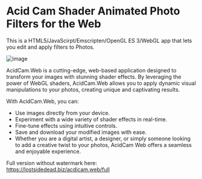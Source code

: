 # Acid Cam Shader Animated Photo Filters for the Web

This is a HTML5/JavaScirpt/Emscripten/OpenGL ES 3/WebGL app that lets you edit and apply filters to Photos.

![image](https://github.com/user-attachments/assets/65fcc60f-1642-42cb-93c3-ec45505de737)


AcidCam.Web is a cutting-edge, web-based application designed to transform your images with stunning shader effects. By leveraging the power of WebGL shaders, AcidCam.Web allows you to apply dynamic visual manipulations to your photos, creating unique and captivating results.

With AcidCam.Web, you can:

* Use images directly from your device.
* Experiment with a wide variety of shader effects in real-time.
* Fine-tune effects using intuitive controls.
* Save and download your modified images with ease.
* Whether you are a digital artist, a designer, or simply someone looking to add a creative twist to your photos, AcidCam Web offers a seamless and enjoyable experience.


Full version without watermark here: https://lostsidedead.biz/acdicam.web/full
